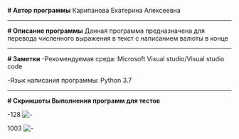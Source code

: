 **# Автор программы**
Карипанова Екатерина Алексеевна
____
**# Описание программы**
Данная программа предназначена для перевода численного выражения в текст с написанием валюты в конце
____
**# Заметки**
-Рекомендуемая среда: Microsoft Visual studio/Visual studio code


-Язык написания программы: Python 3.7
____
**# Скриншоты Выполнения программ для тестов**


-128
![-]("https://github.com/EKataya/My-repository/blob/main/128.jpg")

1003
![-]("https://github.com/EKataya/My-repository/blob/main/1003.jpg")




